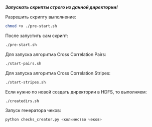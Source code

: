 ***Запускать скрипты строго из данной директории!***

Разрешить скрипту выполнение:
```bash
chmod +x ./pre-start.sh
```

После запустить сам скрипт:
```bash
./pre-start.sh
```

Для запуска алгоритма Cross Correlation Pairs:
```bash
./start-pairs.sh
```

Для запуска алгоритма Cross Correlation Stripes:
```bash
./start-stripes.sh
```

Если нужно по новой создать директории в HDFS, то выполняем:
```bash
./createdirs.sh
```

Запуск генератора чеков:
```bash
python checks_creator.py <количество чеков>
```
